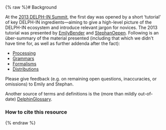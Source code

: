 {% raw %}# Background

At the [2013 DELPH-IN Summit](https://blog.inductorsoftware.com/docsproto/summits/SaarlandTop), the first day was opened by
a short ‘tutorial’ of key DELPH-IN ingredients—aiming to give a
high-level picture of the DELPH-IN ecosystem and introduce relevant
jargon for novices. The 2013 tutorial was presented by
[EmilyBender](../EmilyBender) and [StephanOepen](../StephanOepen). Following
is an über-summary of the material presented (including that which we
didn't have time for, as well as further addenda after the fact):

- [Processing](../DelphinTutorial_Processing)
- [Grammars](../DelphinTutorial_Grammars)
- [Formalisms](../DelphinTutorial_Formalisms)
- [Distributions](../DelphinTutorial_Distributions)

Please give feedback (e.g. on remaining open questions, inaccuracies, or
omissions) to Emily and Stephan.

Another source of terms and definitions is the (more than mildly
out-of-date) [DelphinGlossary](https://blog.inductorsoftware.com/docsproto/summits/DelphinGlossary).

### How to cite this resource
<update date omitted for speed>{% endraw %}